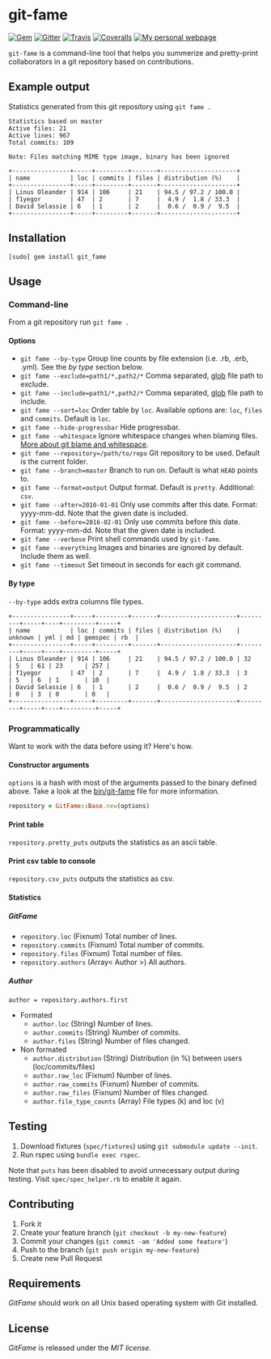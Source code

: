 # git-fame
[![Gem](https://img.shields.io/gem/dt/git_fame.svg)](https://rubygems.org/gems/git_fame)
[![Gitter](https://img.shields.io/gitter/room/oleander/git-fame-rb.svg)](https://gitter.im/oleander/git-fame-rb)
[![Travis](https://img.shields.io/travis/oleander/git-fame-rb.svg)](https://travis-ci.org/oleander/git-fame-rb)
[![Coveralls](https://img.shields.io/coveralls/oleander/git-fame-rb.svg)](https://coveralls.io/github/oleander/git-fame-rb)
[![My personal webpage](https://img.shields.io/badge/me-oleander.io-blue.svg)](http://oleander.io)

`git-fame` is a command-line tool that helps you summerize and pretty-print collaborators in a git repository based on contributions.

## Example output

Statistics generated from this git repository using `git fame .`

```
Statistics based on master
Active files: 21
Active lines: 967
Total commits: 109

Note: Files matching MIME type image, binary has been ignored

+----------------+-----+---------+-------+---------------------+
| name           | loc | commits | files | distribution (%)    |
+----------------+-----+---------+-------+---------------------+
| Linus Oleander | 914 | 106     | 21    | 94.5 / 97.2 / 100.0 |
| f1yegor        | 47  | 2       | 7     |  4.9 /  1.8 / 33.3  |
| David Selassie | 6   | 1       | 2     |  0.6 /  0.9 /  9.5  |
+----------------+-----+---------+-------+---------------------+
```

## Installation

`[sudo] gem install git_fame`

## Usage

### Command-line

From a git repository run `git fame .`

#### Options

- `git fame --by-type` Group line counts by file extension (i.e. .rb, .erb, .yml). See the *by type* section below.
- `git fame --exclude=path1/*,path2/*` Comma separated, [glob](https://en.wikipedia.org/wiki/Glob_(programming)) file path to exclude.
- `git fame --include=path1/*,path2/*` Comma separated, [glob](https://en.wikipedia.org/wiki/Glob_(programming)) file path to include.
- `git fame --sort=loc` Order table by `loc`. Available options are: `loc`, `files` and `commits`. Default is `loc`.
- `git fame --hide-progressbar` Hide progressbar.
- `git fame --whitespace` Ignore whitespace changes when blaming files. [More about git blame and whitespace](https://coderwall.com/p/x8xbnq/git-don-t-blame-people-for-changing-whitespaces-or-moving-code).
- `git fame --repository=/path/to/repo` Git repository to be used. Default is the current folder.
- `git fame --branch=master` Branch to run on. Default is what `HEAD` points to.
- `git fame --format=output` Output format. Default is `pretty`. Additional: `csv`.
- `git fame --after=2010-01-01` Only use commits after this date. Format: yyyy-mm-dd. Note that the given date is included.
- `git fame --before=2016-02-01` Only use commits before this date. Format: yyyy-mm-dd. Note that the given date is included.
- `git fame --verbose` Print shell commands used by `git-fame`.
- `git fame --everything` Images and binaries are ignored by default. Include them as well.
- `git fame --timeout` Set timeout in seconds for each git command.

#### By type

`--by-type` adds extra columns file types.

```
+----------------+-----+---------+-------+---------------------+---------+-----+----+---------+-----+
| name           | loc | commits | files | distribution (%)    | unknown | yml | md | gemspec | rb  |
+----------------+-----+---------+-------+---------------------+---------+-----+----+---------+-----+
| Linus Oleander | 914 | 106     | 21    | 94.5 / 97.2 / 100.0 | 32      | 5   | 61 | 23      | 257 |
| f1yegor        | 47  | 2       | 7     |  4.9 /  1.8 / 33.3  | 3       | 5   | 6  | 1       | 10  |
| David Selassie | 6   | 1       | 2     |  0.6 /  0.9 /  9.5  | 2       | 0   | 3  | 0       | 0   |
+----------------+-----+---------+-------+---------------------+---------+-----+----+---------+-----+
```

### Programmatically

Want to work with the data before using it? Here's how.

#### Constructor arguments

`options` is a hash with most of the arguments passed to the binary defined above.
Take a look at the [bin/git-fame](bin/git-fame) file for more information.

``` ruby
repository = GitFame::Base.new(options)
```

#### Print table

`repository.pretty_puts` outputs the statistics as an ascii table.


#### Print csv table to console

`repository.csv_puts` outputs the statistics as csv.

#### Statistics

##### GitFame

- `repository.loc` (Fixnum) Total number of lines.
- `repository.commits` (Fixnum) Total number of commits.
- `repository.files` (Fixnum) Total number of files.
- `repository.authors` (Array< Author >) All authors.

##### Author

`author = repository.authors.first`

- Formated
  - `author.loc` (String) Number of lines.
  - `author.commits` (String) Number of commits.
  - `author.files` (String) Number of files changed.
- Non formated
  - `author.distribution` (String) Distribution (in %) between users (loc/commits/files)
  - `author.raw_loc` (Fixnum) Number of lines.
  - `author.raw_commits` (Fixnum) Number of commits.
  - `author.raw_files` (Fixnum) Number of files changed.
  - `author.file_type_counts` (Array) File types (k) and loc (v)

## Testing

1. Download fixtures (`spec/fixtures`) using `git submodule update --init`.
2. Run rspec using `bundle exec rspec`.

Note that `puts` has been disabled to avoid unnecessary output during testing.
Visit `spec/spec_helper.rb` to enable it again.

## Contributing

1. Fork it
2. Create your feature branch (`git checkout -b my-new-feature`)
3. Commit your changes (`git commit -am 'Added some feature'`)
4. Push to the branch (`git push origin my-new-feature`)
5. Create new Pull Request

## Requirements

*GitFame* should work on all Unix based operating system with Git installed.

## License

*GitFame* is released under the *MIT license*.
